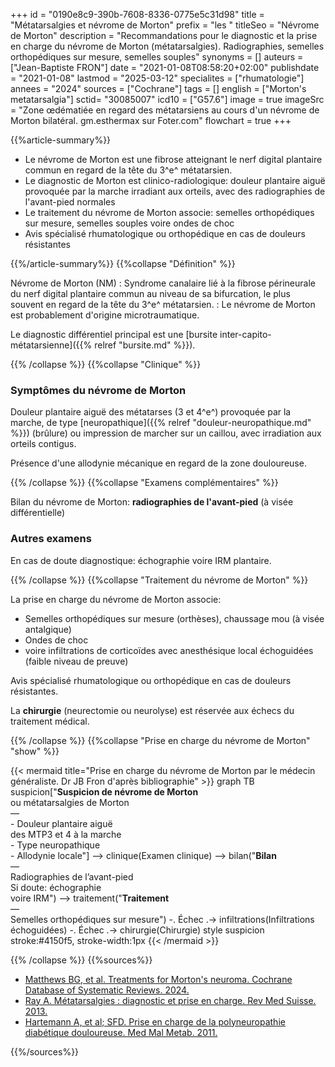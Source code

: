 +++
id = "0190e8c9-390b-7608-8336-0775e5c31d98"
title = "Métatarsalgies et névrome de Morton"
prefix = "les "
titleSeo = "Névrome de Morton"
description = "Recommandations pour le diagnostic et la prise en charge du névrome de Morton (métatarsalgies). Radiographies, semelles orthopédiques sur mesure, semelles souples"
synonyms = []
auteurs = ["Jean-Baptiste FRON"]
date = "2021-01-08T08:58:20+02:00"
publishdate = "2021-01-08"
lastmod = "2025-03-12"
specialites = ["rhumatologie"]
annees = "2024"
sources = ["Cochrane"]
tags = []
english = ["Morton's metatarsalgia"]
sctid= "30085007"
icd10 = ["G57.6"]
image = true
imageSrc = "Zone œdématiée en regard des métatarsiens au cours d'un névrome de Morton bilatéral. gm.esthermax sur Foter.com"
flowchart = true
+++

{{%article-summary%}}

- Le névrome de Morton est une fibrose atteignant le nerf digital plantaire commun en regard de la tête du 3^e^ métatarsien.
- Le diagnostic de Morton est clinico-radiologique: douleur plantaire aiguë provoquée par la marche irradiant aux orteils, avec des radiographies de l'avant-pied normales
- Le traitement du névrome de Morton associe: semelles orthopédiques sur mesure, semelles souples voire ondes de choc
- Avis spécialisé rhumatologique ou orthopédique en cas de douleurs résistantes

{{%/article-summary%}}
{{%collapse "Définition" %}}

Névrome de Morton (NM)
: Syndrome canalaire lié à la fibrose périneurale du nerf digital plantaire commun au niveau de sa bifurcation, le plus souvent en regard de la tête du 3^e^ métatarsien.
: Le névrome de Morton est probablement d'origine microtraumatique.

Le diagnostic différentiel principal est une [bursite inter-capito-métatarsienne]({{% relref "bursite.md" %}}).

{{% /collapse %}}
{{%collapse "Clinique" %}}

### Symptômes du névrome de Morton

Douleur plantaire aiguë des métatarses (3 et 4^e^) provoquée par la marche, de type [neuropathique]({{% relref "douleur-neuropathique.md" %}}) (brûlure) ou impression de marcher sur un caillou, avec irradiation aux orteils contigus.

Présence d'une allodynie mécanique en regard de la zone douloureuse.

{{% /collapse %}}
{{%collapse "Examens complémentaires" %}}

Bilan du névrome de Morton: **radiographies de l'avant-pied** (à visée différentielle)

### Autres examens

En cas de doute diagnostique: échographie voire IRM plantaire.

{{% /collapse %}}
{{%collapse "Traitement du névrome de Morton" %}}

La prise en charge du névrome de Morton associe:

- Semelles orthopédiques sur mesure (orthèses), chaussage mou (à visée antalgique)
- Ondes de choc
- voire infiltrations de corticoïdes avec anesthésique local échoguidées (faible niveau de preuve)

Avis spécialisé rhumatologique ou orthopédique en cas de douleurs résistantes.

La **chirurgie** (neurectomie ou neurolyse) est réservée aux échecs du traitement médical.

{{% /collapse %}}
{{%collapse "Prise en charge du névrome de Morton" "show" %}}

{{< mermaid title="Prise en charge du névrome de Morton par le médecin généraliste. Dr JB Fron d'après bibliographie" >}}
graph TB
  suspicion["<b>Suspicion de névrome de Morton</b><br>ou métatarsalgies de Morton<br>—<br>- Douleur plantaire aiguë<br>des MTP3 et 4 à la marche<br>- Type neuropathique<br>- Allodynie locale"] --> clinique(Examen clinique) --> bilan("<b>Bilan</b><br>—<br>Radiographies de l’avant-pied<br>Si doute: échographie<br>voire IRM") --> traitement("<b>Traitement</b><br>—<br>Semelles orthopédiques sur mesure") -. Échec .-> infiltrations(Infiltrations échoguidées) -. Échec .-> chirurgie(Chirurgie)
  style suspicion stroke:#4150f5, stroke-width:1px
{{< /mermaid >}}

{{% /collapse %}}
{{%sources%}}

- [Matthews BG, et al. Treatments for Morton's neuroma. Cochrane Database of Systematic Reviews. 2024.](https://www.cochranelibrary.com/cdsr/doi/10.1002/14651858.CD014687.pub2/full/fr)
- [Ray A. Métatarsalgies : diagnostic et prise en charge. Rev Med Suisse. 2013.](https://www.revmed.ch/RMS/2013/RMS-N-411/Metatarsalgies-diagnostic-et-prise-en-charge)
- [Hartemann A, et al; SFD. Prise en charge de la polyneuropathie diabétique douloureuse. Med Mal Metab. 2011.](https://www.sfdiabete.org/sites/www.sfdiabete.org/files/files/ressources/mmm_2011_guide_polyneuropathie-.pdf)

{{%/sources%}}
